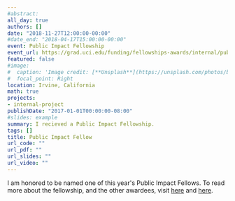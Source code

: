 ```yaml
---
#abstract:  
all_day: true
authors: []
date: "2018-11-27T12:00:00-00:00"
#date_end: "2018-04-17T15:00:00-00:00"
event: Public Impact Fellowship
event_url: https://grad.uci.edu/funding/fellowships-awards/internal/public-impact-fellowship.php 
featured: false
#image: 
#  caption: 'Image credit: [**Unsplash**](https://unsplash.com/photos/bzdhc5b3Bxs)'
#  focal_point: Right
location: Irvine, California
math: true
projects:
- internal-project
publishDate: "2017-01-01T00:00:00-08:00"
#slides: example
summary: I recieved a Public Impact Fellowship. 
tags: []
title: Public Impact Fellow
url_code: ""
url_pdf: ""
url_slides: ""
url_video: ""
---
```

I am honored to be named one of this year's Public Impact Fellows. To read more about the fellowship, and the other awardees, visit [here](https://www.socsci.uci.edu/newsevents/news/2018/2018-11-29-public-impact-fellows.php) and [here](https://grad.uci.edu/funding/fellowships-awards/internal/public-impact-fellowship.php). 
